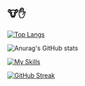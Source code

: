 ## 🐮✋
[![Top Langs](https://github-readme-stats.vercel.app/api/top-langs/?username=metolone-xyz&layout=compact&theme=tokyonight)](https://github.com/anuraghazra/github-readme-stats)

![Anurag's GitHub stats](https://github-readme-stats.vercel.app/api?username=metolone-xyz&count_private=true&show_icons=true&theme=tokyonight)

[![My Skills](https://skillicons.dev/icons?i=blender,py,raspberrypi,remix,rust,swift,unity,apple&theme=dark)](https://skillicons.dev)

[![GitHub Streak](http://github-readme-streak-stats.herokuapp.com?user=metolone-xyz&theme=neon&border_radius=5&date_format=n%2Fj%5B%2FY%5D)](https://git.io/streak-stats)
